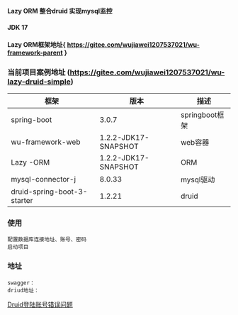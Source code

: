 #### Lazy ORM 整合druid 实现mysql监控

#### JDK 17

#### Lazy ORM框架地址{ https://gitee.com/wujiawei1207537021/wu-framework-parent }

### 当前项目案例地址 (https://gitee.com/wujiawei1207537021/wu-lazy-druid-simple)


| 框架                          | 版本                   | 描述           |
|-----------------------------|----------------------|--------------| 
| spring-boot                 | 3.0.7                | springboot框架 |
| wu-framework-web            | 1.2.2-JDK17-SNAPSHOT | web容器        |
| Lazy -ORM                   | 1.2.2-JDK17-SNAPSHOT | ORM          |
| mysql-connector-j           | 8.0.33               | mysql驱动      |
| druid-spring-boot-3-starter | 1.2.21               | druid        |

### 使用
    配置数据库连接地址、账号、密码
    启动项目
### 地址
    swagger：
    driud地址：

[Druid登陆账号错误问题](DruidLoginError.md)